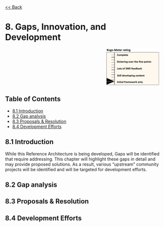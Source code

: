 [<< Back](../../kubernetes)

# 8. Gaps, Innovation, and Development
<p align="right"><img src="../figures/bogo_ifo.png" alt="scope" title="Scope" width="35%"/></p>

## Table of Contents
* [8.1 Introduction](#8.1)
* [8.2 Gap analysis](#8.2)
* [8.3 Proposals & Resolution](#8.3)
* [8.4 Development Efforts](#8.3)

<a name="8.1"></a>
## 8.1 Introduction
While this Reference Architecture is being developed, Gaps will be identified that require addressing. This chapter will highlight these gaps in detail and may provide proposed solutions. As a result, various “upstream” community projects will be identified and will be targeted for development efforts.

<a name="8.2"></a>
## 8.2 Gap analysis


<a name="8.3"></a>
## 8.3 Proposals & Resolution


<a name="8.4"></a>
## 8.4 Development Efforts
